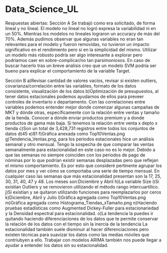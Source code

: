# Data_Science_UL

Respuestas abiertas:
Sección A
Se trabajó como era solicitado, de forma lineal y no lineal. El modelo no lineal no logró expresa la variabilidad ni en un 50%. Mientras los modelos no lineales lograron un accuracy de más del 70%.
Además pudimos observar que algunas variables no eran tan relevantes para el modelo y fueron removidas, no tuvieron un impacto significativo en el rendimiento pero sí en la simplicidad del mismo.
Utilizar un modelo más robusto podría ser algo interesante a explorar pero podríamos caer en sobre-complicar/no tan parsimoniosos.
En caso de buscar hacerlo tras un breve análisis creo que un modelo SVM podría ser bueno para explicar el comportamiento de la variable Target.

Sección B
a)Revisar cantidad de valores vacíos, revisar si existen outliers, covarianza/correlación entre las variables, formato de los datos consistente, visualización de los datos
b)Optimización de presupuestos, al tener datos estacionales podemos ayudarnos de ellos para preveer controles de inventario x departamento.
Con las correlaciones entre variables podemos entender mejor donde comenzar algunas campañas de MKT y dónde otras, específicamente con la relación entre ventas y tamaño de la tienda.
Conocer a dónde enviar productos premium y a donde productos de gama más baja. Si tenemos la relación entre venta x depto x tienda
c)Son un total de 3,428,731 registros entre todos los conjuntos de datos
d)45
e)81
f)Gráfica anexada como Top10Ventas.png
g)Tendencia_Ventas.png, para los periodos estacionales hice un análisis semanal y otro mensual. Tengo la sospecha de que comparar las ventas semanalmente para estacionalidad en este caso no es lo mejor. Debido a que las semanas no siempre coinciden con los periodos de pago de nóminas por lo que podrían existir semanas desplazadas pero que reflejan el mismo comportamiento. Es por esto que consideré pertinente agrupar los datos por mes y ver cómo se comportaba una serie de tiempo mensual. En cualquier caso las semanas que más estacionalidad presentan son la 17, 25, 30, 31, 40, 47 y 48. Los meses son:Diciembre y Abril
h)La variable Size
i)Sí existían Outliers y se removieron utilizando el método rango intercuartílico.
j)Sí existían y se quitaron utilizando funciones para reemplazarlos por ceros
k)Diciembre, Abril y Julio
l)Gráfica agregada como Top10Ventas.png
m)Gráfica agregada como Histograma_Tiendas_xTamaño.png
n)Haciendo pruebas estadísticas como Augmented Dickey-Fuller para estacionariedad y la Densidad espectral para estacionalidad.
o)La tendencia la puedes ir quitando haciendo diferenciaciones de los datos que te permite conservar la relación de los datos con el tiempo sin la inercia de la tendencia
La estacionalidad también suele disminuir al hacer diferenciaciones pero existen técnicas para suavizar los datos como las medias móviles que contriubyen a ello. Trabajar con modelos ARIMA también nos puede llegar a ayudar a entender los datos sin su estacionalidad.
